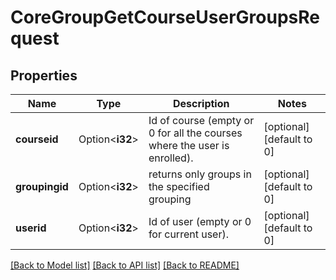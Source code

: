 # CoreGroupGetCourseUserGroupsRequest

## Properties

Name | Type | Description | Notes
------------ | ------------- | ------------- | -------------
**courseid** | Option<**i32**> | Id of course (empty or 0 for all the courses where the user is enrolled). | [optional][default to 0]
**groupingid** | Option<**i32**> | returns only groups in the specified grouping | [optional][default to 0]
**userid** | Option<**i32**> | Id of user (empty or 0 for current user). | [optional][default to 0]

[[Back to Model list]](../README.md#documentation-for-models) [[Back to API list]](../README.md#documentation-for-api-endpoints) [[Back to README]](../README.md)


